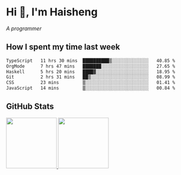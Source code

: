 
# Hi 👋, I'm Haisheng

*A programmer*

<!---
## What I'm reading

[Reading list](https://freizl.github.io/info/books.html)
-->

## How I spent my time last week

<!--START_SECTION:waka-->

```txt
TypeScript   11 hrs 30 mins  ██████████▒░░░░░░░░░░░░░░   40.85 %
OrgMode      7 hrs 47 mins   ███████░░░░░░░░░░░░░░░░░░   27.65 %
Haskell      5 hrs 20 mins   ████▓░░░░░░░░░░░░░░░░░░░░   18.95 %
Git          2 hrs 31 mins   ██▒░░░░░░░░░░░░░░░░░░░░░░   08.99 %
CSS          23 mins         ▒░░░░░░░░░░░░░░░░░░░░░░░░   01.41 %
JavaScript   14 mins         ▒░░░░░░░░░░░░░░░░░░░░░░░░   00.84 %
```

<!--END_SECTION:waka-->

## GitHub Stats

<a href="https://github.com/hw202207">
  <img height="137px" src="https://github-readme-stats.vercel.app/api?username=freizl&hide_title=false&hide_border=true&show_icons=true&include_all_commits=true&count_private=true&line_height=21&theme=" />
  <img height="137px" src="https://github-readme-stats.vercel.app/api/top-langs/?username=freizl&hide_title=true&hide_border=true&layout=compact&langs_count=6&theme=" />
</a>
